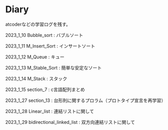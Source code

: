 # Diary
atcoderなどの学習ログを残す。

2023_1_10 Bubble_sort : バブルソート

2023_1_11 M_Insert_Sort : インサートソート

2023_1_12 M_Queue : キュー

2023_1_13 M_Stable_Sort : 簡単な安定なソート

2023_1_14 M_Stack : スタック

2023_1_15 section_7 : c言語配列まとめ

2023_1_27 section_13 : 台形則に関するプロラム（プロトタイプ宣言を再学習）

2023_1_28 Linear_list : 連結リストに関して

2023_1_29 bidirectional_linked_list : 双方向連結リストに関して
